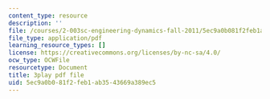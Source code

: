 ```yaml
---
content_type: resource
description: ''
file: /courses/2-003sc-engineering-dynamics-fall-2011/5ec9a0b081f2feb1ab3543669a389ec5_p9DHjoLS3GA.pdf
file_type: application/pdf
learning_resource_types: []
license: https://creativecommons.org/licenses/by-nc-sa/4.0/
ocw_type: OCWFile
resourcetype: Document
title: 3play pdf file
uid: 5ec9a0b0-81f2-feb1-ab35-43669a389ec5
---
```

